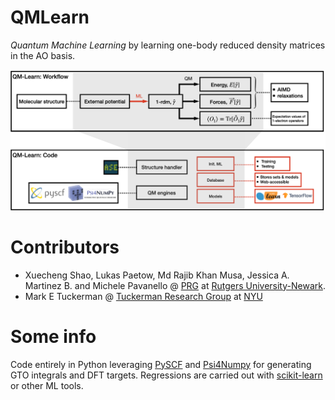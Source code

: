 # QMLearn
*Quantum Machine Learning*
by learning one-body reduced density matrices in the AO basis.

![QM-Learn code and workflow](./Docs/figure3.png)

# Contributors
 - Xuecheng Shao, Lukas Paetow, Md Rajib Khan Musa, Jessica A. Martinez B. and Michele Pavanello @ [PRG](https://sites.rutgers.edu/prg/) at [Rutgers University-Newark](http://sasn.rutgers.edu).
 - Mark E Tuckerman @ [Tuckerman Research Group](https://wp.nyu.edu/tuckerman_group/) at [NYU](https://cas.nyu.edu/)

 # Some info

 Code entirely in Python leveraging [PySCF](https://pyscf.org/) and [Psi4Numpy](https://github.com/psi4/psi4numpy) for generating GTO integrals and DFT targets. Regressions are carried out with [scikit-learn](https://scikit-learn.org/stable/) or other ML tools.
